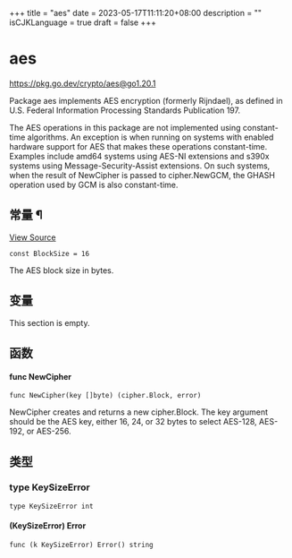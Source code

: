 +++
title = "aes"
date = 2023-05-17T11:11:20+08:00
description = ""
isCJKLanguage = true
draft = false
+++
# aes

https://pkg.go.dev/crypto/aes@go1.20.1



Package aes implements AES encryption (formerly Rijndael), as defined in U.S. Federal Information Processing Standards Publication 197.

The AES operations in this package are not implemented using constant-time algorithms. An exception is when running on systems with enabled hardware support for AES that makes these operations constant-time. Examples include amd64 systems using AES-NI extensions and s390x systems using Message-Security-Assist extensions. On such systems, when the result of NewCipher is passed to cipher.NewGCM, the GHASH operation used by GCM is also constant-time.








## 常量 ¶

[View Source](https://cs.opensource.google/go/go/+/go1.20.1:src/crypto/aes/cipher.go;l=15)

```
const BlockSize = 16
```

The AES block size in bytes.

## 变量

This section is empty.

## 函数

#### func NewCipher 

```
func NewCipher(key []byte) (cipher.Block, error)
```

NewCipher creates and returns a new cipher.Block. The key argument should be the AES key, either 16, 24, or 32 bytes to select AES-128, AES-192, or AES-256.

## 类型

### type KeySizeError 

```
type KeySizeError int
```

#### (KeySizeError) Error 

```
func (k KeySizeError) Error() string
```